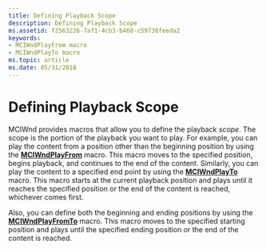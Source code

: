 ```yaml
---
title: Defining Playback Scope
description: Defining Playback Scope
ms.assetid: f2563226-7af1-4cb3-b468-c59738feeda2
keywords:
- MCIWndPlayFrom macro
- MCIWndPlayTo macro
ms.topic: article
ms.date: 05/31/2018
---
```


# Defining Playback Scope

MCIWnd provides macros that allow you to define the playback *scope*. The scope is the portion of the playback you want to play. For example, you can play the content from a position other than the beginning position by using the [**MCIWndPlayFrom**](/windows/desktop/api/Vfw/nf-vfw-mciwndplayfrom) macro. This macro moves to the specified position, begins playback, and continues to the end of the content. Similarly, you can play the content to a specified end point by using the [**MCIWndPlayTo**](/windows/desktop/api/Vfw/nf-vfw-mciwndplayto) macro. This macro starts at the current playback position and plays until it reaches the specified position or the end of the content is reached, whichever comes first.

Also, you can define both the beginning and ending positions by using the [**MCIWndPlayFromTo**](/windows/desktop/api/Vfw/nf-vfw-mciwndplayfromto) macro. This macro moves to the specified starting position and plays until the specified ending position or the end of the content is reached.

 

 




